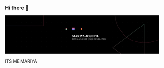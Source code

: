 ### Hi there 👋

<img width="900" alt="Coding" src="https://github.com/Mariyajoseph24/Mariyajoseph24/blob/main/Black%20Technology%20LinkedIn%20Banner.png">



ITS ME MARIYA

<!--
**Mariyajoseph24/Mariyajoseph24** is a ✨ _special_ ✨ repository because its `README.md` (this file) appears on your GitHub profile.

Here are some ideas to get you started:

- 🔭 I’m currently working on ...SOMETHING FISHYY
- 🌱 I’m currently learning ...
- 👯 I’m looking to collaborate on ...
- 🤔 I’m looking for help with ...
- 💬 Ask me about ...
- 📫 How to reach me: ...
- 😄 Pronouns: ...
- ⚡ Fun fact: ...
-->
